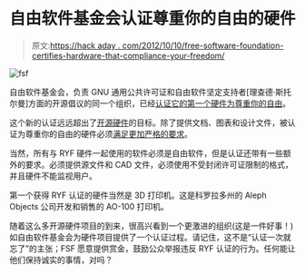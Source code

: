 # 自由软件基金会认证尊重你的自由的硬件

> 原文:[https://hack aday . com/2012/10/10/free-software-foundation-certifies-hardware-that-compliance-your-freedom/](https://hackaday.com/2012/10/10/free-software-foundation-certifies-hardware-that-respects-your-freedom/)

![](../Images/5c94d5f1cc84d3f284164f9d13d270fb.png "fsf")

自由软件基金会，负责 GNU 通用公共许可证和自由软件坚定支持者[理查德·斯托尔曼]方面的开源倡议的同一个组织，已经[认证它的第一个硬件为尊重你的自由](http://www.fsf.org/resources/hw/endorsement/respects-your-freedom)。

这个新的认证远远超出了[开源硬件](http://freedomdefined.org/OSHW)的目标。除了提供文档、图表和设计文件，被认证为尊重你的自由的硬件必须[满足更加严格的要求](http://www.fsf.org/resources/hw/endorsement/criteria)。

当然，所有与 RYF 硬件一起使用的软件必须是自由软件，但是认证还带有一些额外的要求。必须提供源文件和 CAD 文件，必须使用不受封闭许可证限制的格式，并且硬件不能监视用户。

第一个获得 RYF 认证的硬件当然是 3D 打印机。这是科罗拉多州的 Aleph Objects 公司开发和销售的 AO-100 打印机。

随着这么多开源硬件项目的到来，很高兴看到一个更激进的组织(这是一件好事！)如自由软件基金会为硬件项目提供了一个认证过程。请记住，这不是“认证一次就忘了”的主张；FSF 愿意提供赏金，鼓励公众举报违反 RYF 认证的行为。任何能让他们保持诚实的事情，对吗？